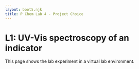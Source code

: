 ```yaml
---
layout: boot5.njk
title: P Chem Lab 4 - Project Choice
---
```


# L1: UV-Vis spectroscopy of an indicator

This page shows the lab experiment in a virtual lab environment.

<div id="vlab">
</div>


<script defer="defer" src="https://6304b336932f81000908fc39--melodious-granita-c9c445.netlify.app/850-3137d0eefbbd05a57734.js"></script><script defer="defer" src="https://6304b336932f81000908fc39--melodious-granita-c9c445.netlify.app/526-2ab1d3475c35ab8befd6.js"></script><script defer="defer" src="https://6304b336932f81000908fc39--melodious-granita-c9c445.netlify.app/896-34ad65b8615baff8603d.js"></script><script defer="defer" src="https://6304b336932f81000908fc39--melodious-granita-c9c445.netlify.app/lib-3f0127fb962df241e57c.js"></script><link rel="stylesheet" href="https://6304b336932f81000908fc39--melodious-granita-c9c445.netlify.app/896.css">


<script>
        var data = {
            assignment: {
	"assignmentText" : "<em>Indicator<\/em>  Using the Virtual Laboratory, analyze the ferric thiocyanate equilibrium using Le Chatelier's principle."
},
            configuration: {
  "title": "Iron Thiocyanate Equilibrium",
    "solutionModellers": {
      "specificHeat": "solvent2"
  },
  "solutionViewers": [
	{
      "id": "solutionProperties",
      "displayDefault": true,
      "args": {
        "honorSignificantFigures": false
      }
    	},

        {
      "id": "aqueous",
      "displayDefault": true,
      "args": {
        "unitsToggleEnabled": true
      }
    },
    {
      "id": "solid",
      "displayDefault": true,
      "args": {
        "unitsToggleEnabled": true
      }
    },
    {
      "id": "spectrometer",
      "displayDefault": false
    },
    {
      "id": "particleView",
      "displayDefault": false
    },
    {
      "id": "thermometer",
      "displayDefault": true
    },
    {
      "id": "pH",
      "displayDefault": true
    },
    {
      "id": "vesselTrackingControl",
      "displayDefault": false
    }
  ],
  "transfer": ["precise", "significantFigures","realistic"]
},
            reactions: {
  "REACTIONS": {
    "REACTION": [
      {
        "SPECIES_REF": [
          {
            "id": "0",
            "coefficient": "-1"
          },
          {
            "id": "1",
            "coefficient": "1"
          },
          {
            "id": "2",
            "coefficient": "1"
          }
        ]
      },
	  {
        "SPECIES_REF": [
          {
            "id": 3,
            "coefficient": -1
          },
          {"id": 4,
          "coefficient": -1},
          {"id": 5,
          "coefficient": 1}
        ]
      },
      {
        "SPECIES_REF": [{"id": 3, "coefficient": -1},
 {"id": 0, "coefficient": -1},
 {"id": 8, "coefficient": 1},
 {"id": 1, "coefficient": 1}]
      },
      {
        "SPECIES_REF": [{"id": 100, "coefficient": -1},
 {"id": 1, "coefficient": 1},
 {"id": 101, "coefficient": 1}
 ]
      },
        {
        "SPECIES_REF": [{"id": 102, "coefficient": -1},
 {"id": 1, "coefficient": 1},
 {"id": 103, "coefficient": 1}
 ]
      },
      {
      "SPECIES_REF": [{"id": 50, "coefficient": -1},
 {"id": 1, "coefficient": 1},
 {"id": 51, "coefficient": 1}
 ]
      }
    ]
  }
},
            solutions: {
   "FILESYSTEM": {
      "DIRECTORY": [
         {
            "name": "stockroom", 
            "SOLUTION": [
               {
                  "name": "Distilled H<sub>2</sub>O", 
                  "description": "Distilled Water", 
                  "volume": "3.0", 
                  "vessel": "3LCarboy",
                  "species": [
                     {
                        "id": 0
                     }
                  ]
               },
                {
                 "name": "1.0 M HCl",
                 "description": "1.0 M Hydrochloric acid",
                 "volume": 0.1,
                 "species": [
                 {"id": 0},
                 {"id": 1, "amount": 0.1},
                 {"id": 9, "amount": 0.1}
                 ]
               },
               {
                 "name": "1.0 M HNO<sub>3</sub>",
                 "description": "1.0 M Nitric acid",
                 "volume": 0.1,
                 "species": [
                 {"id": 0},
                 {"id": 1, "amount": 0.1},
                 {"id": 6, "amount": 0.1}
                 ]
               },
               {
                 "name": "10.0 M HNO<sub>3</sub>",
                 "description": "10.0 M Nitric acid",
                 "volume": 0.1,
                 "species": [
                 {"id": 0},
                 {"id": 1, "amount": 1.0},
                 {"id": 6, "amount": 1.0}
                 ]
               },
                {
                 "name": "1.0 M KOH",
                 "description": "1.0 M KOH",
                 "volume": 0.1,
                 "species": [
                 {"id": 0},
                 {"id": 2, "amount": 0.1},
                 {"id": 7, "amount": 0.1}
                 ]
               },
               {
                 "name": "10.0 M KOH",
                 "description": "10.0 M KOH",
                 "volume": 0.1,
                 "species": [
                 {"id": 0},
                 {"id": 2, "amount": 1.0},
                 {"id": 7, "amount": 1.0}
                 ]
               },
               {"name": "0.1% Methyl orange",
               "description": "0.1% Methyl orange",
                "volume": 0.1,
                 "species": [
                 {"id": 0},
                 {"id": 101, "amount": 0.1/327.33},
                 {"id": 7, "amount": 0.1/327.33}
                 ]
               },
              {"name": "0.1% Bromocresol green",
               "description": "0.1% Bromocresol green",
                "volume": 0.1,
                 "species": [
                 {"id": 0},
                 {"id": 102, "amount": 0.1/698.01},
                 {"id": 7, "amount": 0.1/698.01}
                 ]
               },
                {"name": "0.10 M NH<sub>3</sub>",
               "description": "0.10 M ammonia",
                "volume": 0.1,
                 "species": [
                 {"id": 0},
                 {"id": 51, "amount": 0.1*0.1},
                 ]
               },
            ]
         }
      ]
   }
},
            species: {
    "SPECIES_LIST": {
        "SPECIES": [
            {
                "id": 0,
                "name": "H<sub>2</sub>O",
                "enthalpy": -285.83,
                "entropy": 69.91,
                "state": "l",
                "molecularWeight": 18.016
            },
            {
                "id": 1,
                "name": "H<sup>+</sup>",
                "enthalpy": 0.0,
                "entropy": 0.0,
                "molecularWeight": 1.008
            },
            {
                "id": 2,
                "name": "OH<sup>-</sup>",
                "enthalpy": -229.99,
                "entropy": -10.75,
                "molecularWeight": 17.008
            },
            {
                "id": 3,
                "name": "Fe<sup>3+</sup>",
                "simpleName": "Fe3+",
                "state": "aq",
                "enthalpy": -48.5,
                "entropy": -315.9,
                "density": 3,
                "specificHeat": 0.0,
                "molecularWeight": 55.845,
                "hue": 44.0,
                "saturation": 72.0,
                "value": 96.0,
                "colorConcentration": 0.1
            },
            {
                "id": 4,
                "name": "SCN<sup>-</sup>",
                "simpleName": "SCN-",
                "state": "aq",
                "enthalpy": 76.4,
                "entropy": 144.3,
                "density": 3,
                "specificHeat": -0.165,
                "molecularWeight": 58.08
            },
            {
                "id": 5,
                "name": "FeSCN<sup>2+</sup>",
                "simpleName": "FeSCN2+",
                "state": "aq",
                "enthalpy": 31.25,
                "entropy": -119.0,
                "density": 6,
                "specificHeat": -0.165,
                "molecularWeight": 113.925,
                "hue": 0.0,
                "saturation": 98.0,
                "value": 54.0,
                "colorConcentration": 0.001
            },
            {
                "id": 6,
                "name": "NO<sub>3</sub><sup>-</sup>",
                "simpleName": "NO3-",
                "state": "aq",
                "enthalpy": -207.4,
                "entropy": 146.4,
                "density": 3,
                "specificHeat": -0.333810663,
                "molecularWeight": 62.0049
            },
            {
                "id": 7,
                "name": "K<sup>+</sup>",
                "simpleName": "K+",
                "state": "aq",
                "enthalpy": -252.4,
                "entropy": 102.5,
                "density": 3,
                "specificHeat": 0.133262189,
                "molecularWeight": 39.0983
            },
            {
                "id": 8,
                "name": "FeOH<sup>2+</sup>",
                "simpleName": "FeOH2+",
                "state": "aq",
                "enthalpy": -290.8,
                "entropy": -142.0,
                "density": 4,
                "specificHeat": 0.0,
                "molecularWeight": 72.852
            },
            {
                "id": 9,
                "name": "Cl<sup>-</sup>",
                "simpleName": "Cl-",
                "state": "aq",
                "enthalpy": -167.2,
                "entropy": 56.5,
                "density": 3,
                "specificHeat": -136.4/(4.184*35.453),
                "molecularWeight": 35.453
            },
            {
                "id": 50,
                "name": "NH<sub>4</sub><sup>+</sup>",
                "simpleName": "NH4+",
                "state": "aq",
                "enthalpy": -132.5,
                "entropy": 113.4,
                "density": 3,
                "specificHeat": 79.9/(4.184*18.039),
                "molecularWeight": 18.039
            },
            {
                "id": 51,
                "name": "NH<sub>3</sub>",
                "simpleName": "NH3",
                "state": "aq",
                "enthalpy": -80.29,
                "entropy": 111.3,
                "density": 3,
                "specificHeat": 0/(4.184*17.031),
                "molecularWeight": 17.031
            },
            {
                "id": 100,
                "name": "Methyl orange acid",
                "simpleName": "H-MeOrange",
                "state": "aq",
                "enthalpy": 0,
                "entropy": 0,
                "density": 3,
                "specificHeat": 0,
                "molecularWeight": 305.35,
                "hue": 0.0,
                "saturation": 81.0,
                "value": 91.0,
                "colorConcentration": 0.00002
            },
            {
                "id": 101,
                "name": "Methyl Orange (base)",
                "simpleName": "MeOrange<sup>-</sup>",
                "state": "aq",
                "enthalpy": 17.1,
                "entropy": -8.8,
                "density": 3,
                "specificHeat": 0,
                "molecularWeight": 317.4,
                "hue": 60.0,
                "saturation": 70.0,
                "value": 86.0,
                "colorConcentration": 0.00004
            },
            {
                "id": 102,
                "name": "Bromocresol green (acid)",
                "simpleName": "BrCresol Green<sup>-</sup>",
                "state": "aq",
                "enthalpy": 0,
                "entropy": 0,
                "charge": -1,
                "density": 3,
                "specificHeat": 0,
                "molecularWeight": 698.01,
                "hue": 60.0,
                "saturation": 70.0,
                "value": 86.0,
                "colorConcentration": 1e-6
            },
            {
                "id": 103,
                "name": "Bromocresol green (base)",
                "simpleName": "BrCresol Green <sup>2-</sup>",
                "state": "aq",
                "enthalpy": 24.4,
                "entropy": -10,
                "density": 3,
                "charge": -2,
                "specificHeat": 0,
                "molecularWeight": 697.01,
                "hue": 247.0,
                "saturation": 87.0,
                "value": 86.0,
                "colorConcentration": 1e-6

            },
        ]
    }
},
            spectra: {
   "SPECTRA_LIST": {
      "SPECIES": [
         {
            "id": "101", 
            "BAND": [{
               "wavelength": 460, 
               "width": 120, 
               "e": 2.9e4
            },
            {
               "wavelength": 400, 
               "width": 60, 
               "e": 0.8e4
            },
            {
               "wavelength": 290, 
               "width": 75, 
               "e": 1.24
            }
            ]
         }, 
         {
            "id": "100", 
            "BAND": [{
               "wavelength": 522, 
               "width": 60, 
               "e": 5.5e4,
            },
            {
               "wavelength": 327, 
               "width": 25, 
               "e": 0.8e4,
            }
            ]
         },
         {
            "id": "102", 
            "BAND": [{
               "wavelength": 442, 
               "width": 110, 
               "e": 5e6,
            },
          {
            "id": "103", 
            "BAND": [{
               "wavelength": 616, 
               "width": 70, 
               "e": 1.4e7,
            }
            ]
         },
      ]
   }
}
        };

  const language = 'en';
  const allowLoadAssignment = false;
  const showFirstTimeTips = false;
  let appModel;
  let appView;

  window.addEventListener('load', function () {
    appModel = new VLab.AppModel();
    appView = new VLab.AppView({ model: appModel,
    el: document.getElementById("vlab"),
    vlab: data,
    domain: "https://chemcollective.org/chem/jsvlab/"});
  }
  )
  </script>
